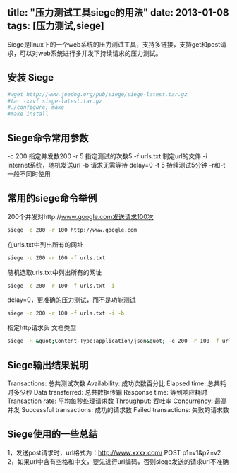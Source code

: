 title: "压力测试工具siege的用法"
date: 2013-01-08
tags: [压力测试,siege]
---
Siege是linux下的一个web系统的压力测试工具，支持多链接，支持get和post请求，可以对web系统进行多并发下持续请求的压力测试。<!--more-->

## 安装 Siege

``` bash
#wget http://www.joedog.org/pub/siege/siege-latest.tar.gz 
#tar -xzvf siege-latest.tar.gz
#./configure; make
#make install
```

## Siege命令常用参数

-c 200 指定并发数200
-r 5 指定测试的次数5
-f urls.txt 制定url的文件
-i internet系统，随机发送url
-b 请求无需等待 delay=0
-t 5 持续测试5分钟
 -r和-t一般不同时使用

## 常用的siege命令举例

200个并发对http://www.google.com发送请求100次

``` bash 
siege -c 200 -r 100 http://www.google.com
```

在urls.txt中列出所有的网址

``` bash
siege -c 200 -r 100 -f urls.txt
```

随机选取urls.txt中列出所有的网址

``` bash
siege -c 200 -r 100 -f urls.txt -i
```

delay=0，更准确的压力测试，而不是功能测试

``` bash
siege -c 200 -r 100 -f urls.txt -i -b
```

指定http请求头 文档类型

``` bash
siege -H &quot;Content-Type:application/json&quot; -c 200 -r 100 -f urls.txt -i -b
``` 

## Siege输出结果说明

Transactions: 总共测试次数
Availability: 成功次数百分比
Elapsed time: 总共耗时多少秒
Data transferred: 总共数据传输
Response time: 等到响应耗时
Transaction rate: 平均每秒处理请求数
Throughput: 吞吐率
Concurrency: 最高并发
Successful transactions: 成功的请求数
Failed transactions: 失败的请求数

## Siege使用的一些总结

1，发送post请求时，url格式为：http://www.xxxx.com/ POST p1=v1&amp;p2=v2
2，如果url中含有空格和中文，要先进行url编码，否则siege发送的请求url不准确